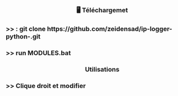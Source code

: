 <h3 align="center">🖥️ Téléchargemet</h3>

<h3 align="left"> >> : git clone https://github.com/zeidensad/ip-logger-python-.git </h3>
<h3 align="left"> >> run MODULES.bat </h3>
<p align="left">
</p>

  <h3 align="center">Utilisations</h3>
  
  <h3 align="left"> >> Clique droit et modifier  </h3>
